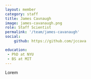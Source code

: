 ```yaml
---
layout: member
category: staff
title: James Cavnaugh
image: james-cavanaugh.png
role: Staff Scientist
permalink: '/team/james-cavanaugh'
social:
    github: https://github.com/jccava

education:
 - PhD at NYU 
 - BS at MIT
---
```


Lorem 
